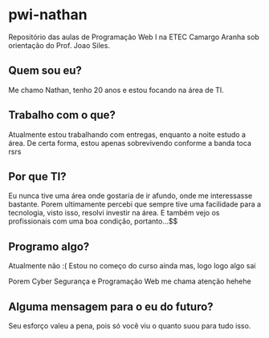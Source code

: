 # pwi-nathan
Repositório das aulas de Programação Web I na ETEC Camargo Aranha sob orientação do Prof. Joao Siles.
## Quem sou eu?

Me chamo Nathan, tenho 20 anos e estou focando na área de TI.

  

## Trabalho com o que?

Atualmente estou trabalhando com entregas, enquanto a noite estudo a área. De certa forma, estou apenas sobrevivendo conforme a banda toca rsrs

  

## Por que TI?

Eu nunca tive uma área onde gostaria de ir afundo, onde me interessasse bastante. Porem ultimamente percebi que sempre tive uma facilidade para a tecnologia, visto isso, resolvi investir na área. E também vejo os profissionais com uma boa condição, portanto...$$

## Programo algo?

Atualmente não :( Estou no começo do curso ainda mas, logo logo algo sai

Porem Cyber Segurança e Programação Web me chama atenção hehehe


## Alguma mensagem para o eu do futuro?

Seu esforço valeu a pena, pois só você viu o quanto suou para tudo isso.
